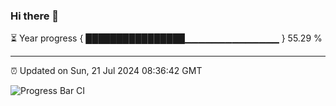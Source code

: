 ### Hi there 👋

⏳ Year progress { ████████████████▁▁▁▁▁▁▁▁▁▁▁▁▁▁ } 55.29 %

---

⏰ Updated on Sun, 21 Jul 2024 08:36:42 GMT

![Progress Bar CI](https://github.com/IshwaranRudhara/GIT-ACTION/workflows/Progress%20Bar%20CI/badge.svg)
